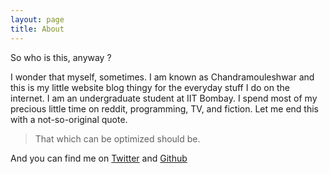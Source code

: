 ```yaml
---
layout: page
title: About
---
```


So who is this, anyway ?

I wonder that myself, sometimes. I am known as Chandramouleshwar and this is my little website blog thingy for the everyday stuff I do on the internet. I am an undergraduate student at IIT Bombay. I spend most of my precious little time on reddit, programming, TV, and fiction. Let me end this with a not-so-original quote.

<blockquote class="message">
That which can be optimized should be.
</blockquote> 

And you can find me on [Twitter](https://twitter.com/{{site.author.twitter}}) and [Github](https://github.com/{{site.author.github}})
